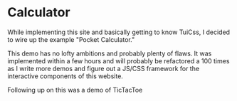# Calculator

While implementing this site and basically getting to know TuiCss, I decided to wire up the example "Pocket Calculator."

This demo has no lofty ambitions and probably plenty of flaws. It was implemented within a few hours and will probably be
refactored a 100 times as I write more demos and figure out a JS/CSS framework for the interactive components of this website.

Following up on this was a demo of TicTacToe